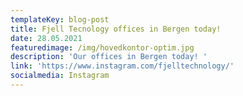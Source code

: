 ```yaml
---
templateKey: blog-post
title: Fjell Tecnology offices in Bergen today!
date: 28.05.2021
featuredimage: /img/hovedkontor-optim.jpg
description: 'Our offices in Bergen today! '
link: 'https://www.instagram.com/fjelltechnology/'
socialmedia: Instagram
---
```



